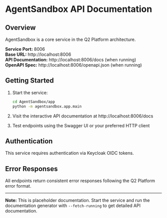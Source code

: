# AgentSandbox API Documentation

## Overview

AgentSandbox is a core service in the Q2 Platform architecture.

**Service Port:** 8006  
**Base URL:** http://localhost:8006  
**API Documentation:** http://localhost:8006/docs (when running)  
**OpenAPI Spec:** http://localhost:8006/openapi.json (when running)

## Getting Started

1. Start the service:
   ```bash
   cd AgentSandbox/app
   python -m agentsandbox.app.main
   ```

2. Visit the interactive API documentation at http://localhost:8006/docs

3. Test endpoints using the Swagger UI or your preferred HTTP client

## Authentication

This service requires authentication via Keycloak OIDC tokens.

## Error Responses

All endpoints return consistent error responses following the Q2 Platform error format.

---

**Note:** This is placeholder documentation. Start the service and run the documentation generator with `--fetch-running` to get detailed API documentation.
